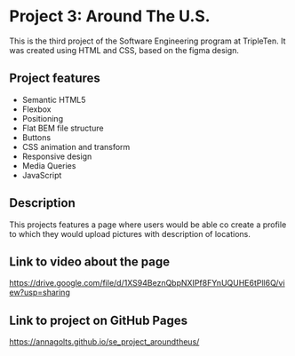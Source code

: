 # Project 3: Around The U.S.

This is the third project of the Software Engineering program at TripleTen. It was created using HTML and CSS, based on the figma design.

## Project features

- Semantic HTML5
- Flexbox
- Positioning
- Flat BEM file structure
- Buttons
- CSS animation and transform
- Responsive design
- Media Queries
- JavaScript

## Description

This projects features a page where users would be able co create a profile to which they would upload pictures with description of locations.

## Link to video about the page

https://drive.google.com/file/d/1XS94BeznQbpNXIPf8FYnUQUHE6tPll6Q/view?usp=sharing

## Link to project on GitHub Pages

https://annagolts.github.io/se_project_aroundtheus/
